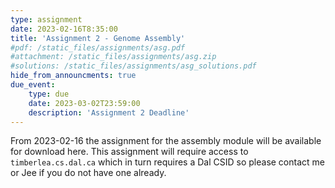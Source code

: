 ```yaml
---
type: assignment
date: 2023-02-16T8:35:00
title: 'Assignment 2 - Genome Assembly'
#pdf: /static_files/assignments/asg.pdf
#attachment: /static_files/assignments/asg.zip
#solutions: /static_files/assignments/asg_solutions.pdf
hide_from_announcments: true
due_event: 
    type: due
    date: 2023-03-02T23:59:00
    description: 'Assignment 2 Deadline'
---
```

From 2023-02-16 the assignment for the assembly module will be available for download here.
This assignment will require access to `timberlea.cs.dal.ca` which in turn requires a Dal CSID so please contact me or Jee if you do not have one already.
